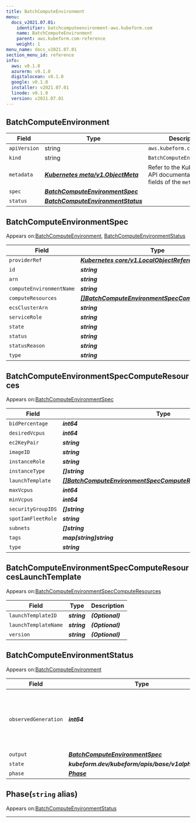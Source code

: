 ```yaml
---
title: BatchComputeEnvironment
menu:
  docs_v2021.07.01:
    identifier: batchcomputeenvironment-aws.kubeform.com
    name: BatchComputeEnvironment
    parent: aws.kubeform.com-reference
    weight: 1
menu_name: docs_v2021.07.01
section_menu_id: reference
info:
  aws: v0.1.0
  azurerm: v0.1.0
  digitalocean: v0.1.0
  google: v0.1.0
  installer: v2021.07.01
  linode: v0.1.0
  version: v2021.07.01
---
```


## BatchComputeEnvironment
| Field | Type | Description |
| ------ | ----- | ----------- |
| `apiVersion` | string | `aws.kubeform.com/v1alpha1` |
|    `kind` | string | `BatchComputeEnvironment` |
| `metadata` | ***[Kubernetes meta/v1.ObjectMeta](https://v1-18.docs.kubernetes.io/docs/reference/generated/kubernetes-api/v1.18/#objectmeta-v1-meta)***|Refer to the Kubernetes API documentation for the fields of the `metadata` field.|
| `spec` | ***[BatchComputeEnvironmentSpec](#batchcomputeenvironmentspec)***||
| `status` | ***[BatchComputeEnvironmentStatus](#batchcomputeenvironmentstatus)***||
## BatchComputeEnvironmentSpec

Appears on:[BatchComputeEnvironment](#batchcomputeenvironment), [BatchComputeEnvironmentStatus](#batchcomputeenvironmentstatus)

| Field | Type | Description |
| ------ | ----- | ----------- |
| `providerRef` | ***[Kubernetes core/v1.LocalObjectReference](https://v1-18.docs.kubernetes.io/docs/reference/generated/kubernetes-api/v1.18/#localobjectreference-v1-core)***||
| `id` | ***string***||
| `arn` | ***string***| ***(Optional)*** |
| `computeEnvironmentName` | ***string***||
| `computeResources` | ***[[]BatchComputeEnvironmentSpecComputeResources](#batchcomputeenvironmentspeccomputeresources)***| ***(Optional)*** |
| `ecsClusterArn` | ***string***| ***(Optional)*** |
| `serviceRole` | ***string***||
| `state` | ***string***| ***(Optional)*** |
| `status` | ***string***| ***(Optional)*** |
| `statusReason` | ***string***| ***(Optional)*** |
| `type` | ***string***||
## BatchComputeEnvironmentSpecComputeResources

Appears on:[BatchComputeEnvironmentSpec](#batchcomputeenvironmentspec)

| Field | Type | Description |
| ------ | ----- | ----------- |
| `bidPercentage` | ***int64***| ***(Optional)*** |
| `desiredVcpus` | ***int64***| ***(Optional)*** |
| `ec2KeyPair` | ***string***| ***(Optional)*** |
| `imageID` | ***string***| ***(Optional)*** |
| `instanceRole` | ***string***||
| `instanceType` | ***[]string***||
| `launchTemplate` | ***[[]BatchComputeEnvironmentSpecComputeResourcesLaunchTemplate](#batchcomputeenvironmentspeccomputeresourceslaunchtemplate)***| ***(Optional)*** |
| `maxVcpus` | ***int64***||
| `minVcpus` | ***int64***||
| `securityGroupIDS` | ***[]string***||
| `spotIamFleetRole` | ***string***| ***(Optional)*** |
| `subnets` | ***[]string***||
| `tags` | ***map[string]string***| ***(Optional)*** |
| `type` | ***string***||
## BatchComputeEnvironmentSpecComputeResourcesLaunchTemplate

Appears on:[BatchComputeEnvironmentSpecComputeResources](#batchcomputeenvironmentspeccomputeresources)

| Field | Type | Description |
| ------ | ----- | ----------- |
| `launchTemplateID` | ***string***| ***(Optional)*** |
| `launchTemplateName` | ***string***| ***(Optional)*** |
| `version` | ***string***| ***(Optional)*** |
## BatchComputeEnvironmentStatus

Appears on:[BatchComputeEnvironment](#batchcomputeenvironment)

| Field | Type | Description |
| ------ | ----- | ----------- |
| `observedGeneration` | ***int64***| ***(Optional)*** Resource generation, which is updated on mutation by the API Server.|
| `output` | ***[BatchComputeEnvironmentSpec](#batchcomputeenvironmentspec)***| ***(Optional)*** |
| `state` | ***kubeform.dev/kubeform/apis/base/v1alpha1.State***| ***(Optional)*** |
| `phase` | ***[Phase](#phase)***| ***(Optional)*** |
## Phase(`string` alias)

Appears on:[BatchComputeEnvironmentStatus](#batchcomputeenvironmentstatus)

---
